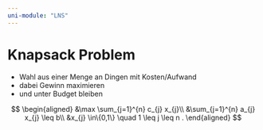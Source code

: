 ```yaml
---
uni-module: "LNS"
---
```


# Knapsack Problem

- Wahl aus einer Menge an Dingen mit Kosten/Aufwand
- dabei Gewinn maximieren
- und unter Budget bleiben

$$
\begin{aligned}
&\max \sum_{j=1}^{n} c_{j} x_{j}\\
&\sum_{j=1}^{n} a_{j} x_{j} \leq b\\
&x_{j} \in\{0,1\} \quad 1 \leq j \leq n .
\end{aligned}
$$
